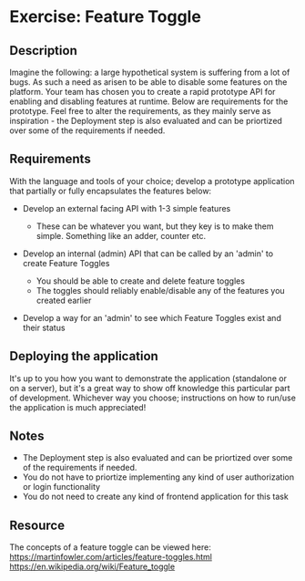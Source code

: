 # Exercise: Feature Toggle

## Description

Imagine the following: a large hypothetical system is suffering from a lot of bugs. As such a need as arisen to be able to disable some features on the platform.
Your team has chosen you to create a rapid prototype API for enabling and disabling features at runtime. Below are requirements for the prototype.
Feel free to alter the requirements, as they mainly serve as inspiration - the Deployment step is also evaluated and can be priortized over some of the requirements
if needed.

## Requirements


With the language and tools of your choice; develop a prototype application that partially or fully encapsulates the features below:

- Develop an external facing API with 1-3 simple features
  - These can be whatever you want, but they key is to make them simple. Something like an adder, counter etc.

- Develop an internal (admin) API that can be called by an 'admin' to create Feature Toggles
  - You should be able to create and delete feature toggles
  - The toggles should reliably enable/disable any of the features you created earlier
  
- Develop a way for an 'admin' to see which Feature Toggles exist and their status


## Deploying the application

It's up to you how you want to demonstrate the application (standalone or on a server), but it's a great way to show off knowledge this particular part of development.
Whichever way you choose; instructions on how to run/use the application is much appreciated!

## Notes
- The Deployment step is also evaluated and can be priortized over some of the requirements if needed.
- You do not have to priortize implementing any kind of user authorization or login functionality
- You do not need to create any kind of frontend application for this task

## Resource
The concepts of a feature toggle can be viewed here:
https://martinfowler.com/articles/feature-toggles.html
https://en.wikipedia.org/wiki/Feature_toggle
